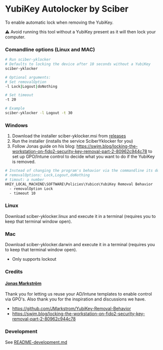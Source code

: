 
# YubiKey Autolocker by Sciber

To enable automatic lock when removing the YubiKey.

:warning:
Avoid running this tool without a YubiKey present as it will then lock your computer.

### Comandline options (Linux and MAC)
```bash
# Run sciber-yklocker
# Defaults to locking the device after 10 seconds without a YubiKey
sciber-yklocker

# Optional arguments:
# Set removalOption
-l Lock|Logout|doNothing

# Set timeout
-t 20

# Example
sciber-yklocker -l Logout -t 30
```

### Windows
1. Download the installer sciber-yklocker.msi from [releases](https://github.com/sciber-io/yklocker/releases)
2. Run the installer (installs the service SciberYklocker for you)
3. Follow Jonas guide on his blog: https://swjm.blog/locking-the-workstation-on-fido2-security-key-removal-part-2-80962c944c78 to set up GPO/Intune control to decide what you want to do if the YubiKey is removed.

```bash
# Instead of changing the program's behavior via the commandline its done via the registry.
# removalOptions: Lock,Logout,doNothing
# timout: a number
HKEY_LOCAL_MACHINE\SOFTWARE\Policies\Yubico\YubiKey Removal Behavior
  - removalOption Lock
  - timeout 10
```

### Linux
Download sciber-yklocker.linux and execute it in a terminal (requires you to keep that terminal window open).

### Mac
Download sciber-yklocker.darwin and execute it in a terminal (requires you to keep that terminal window open).
- Only supports lockout



### Credits
####  [Jonas Markström](https://github.com/JMarkstrom/YubiKey-Removal-Behavior)
Thank you for letting us reuse your AD/Intune templates to enable control via GPO's. Also thank you for the inspiration and discussions we have.
- https://github.com/JMarkstrom/YubiKey-Removal-Behavior
- https://swjm.blog/locking-the-workstation-on-fido2-security-key-removal-part-2-80962c944c78


### Development

See [README-development.md](README-development.md)

